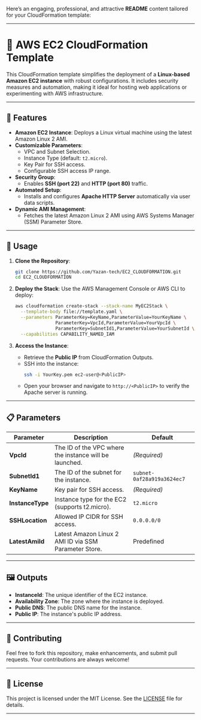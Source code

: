 Here’s an engaging, professional, and attractive **README** content tailored for your CloudFormation template:

---

# 🚀 **AWS EC2 CloudFormation Template**  

This CloudFormation template simplifies the deployment of a **Linux-based Amazon EC2 instance** with robust configurations. It includes security measures and automation, making it ideal for hosting web applications or experimenting with AWS infrastructure.

---

## 🌟 **Features**

- **Amazon EC2 Instance**: Deploys a Linux virtual machine using the latest Amazon Linux 2 AMI.
- **Customizable Parameters**:
  - VPC and Subnet Selection.
  - Instance Type (default: `t2.micro`).
  - Key Pair for SSH access.
  - Configurable SSH access IP range.
- **Security Group**:
  - Enables **SSH (port 22)** and **HTTP (port 80)** traffic.
- **Automated Setup**:
  - Installs and configures **Apache HTTP Server** automatically via user data scripts.
- **Dynamic AMI Management**:
  - Fetches the latest Amazon Linux 2 AMI using AWS Systems Manager (SSM) Parameter Store.
  
---

## 🔧 **Usage**

1. **Clone the Repository**:
   ```bash
   git clone https://github.com/Yazan-tech/EC2_CLOUDFORMATION.git
   cd EC2_CLOUDFORMATION
   ```

2. **Deploy the Stack**:
   Use the AWS Management Console or AWS CLI to deploy:
   ```bash
   aws cloudformation create-stack --stack-name MyEC2Stack \
     --template-body file://template.yaml \
     --parameters ParameterKey=KeyName,ParameterValue=YourKeyName \
                  ParameterKey=VpcId,ParameterValue=YourVpcId \
                  ParameterKey=SubnetId1,ParameterValue=YourSubnetId \
     --capabilities CAPABILITY_NAMED_IAM
   ```

3. **Access the Instance**:
   - Retrieve the **Public IP** from CloudFormation Outputs.
   - SSH into the instance:
     ```bash
     ssh -i YourKey.pem ec2-user@<PublicIP>
     ```
   - Open your browser and navigate to `http://<PublicIP>` to verify the Apache server is running.

---

## 📋 **Parameters**

| Parameter        | Description                                                | Default       |
|------------------|------------------------------------------------------------|---------------|
| **VpcId**        | The ID of the VPC where the instance will be launched.      | *(Required)*  |
| **SubnetId1**    | The ID of the subnet for the instance.                      | `subnet-0af28a919a3624ec7` |
| **KeyName**      | Key pair for SSH access.                                    | *(Required)*  |
| **InstanceType** | Instance type for the EC2 (supports t2.micro).              | `t2.micro`    |
| **SSHLocation**  | Allowed IP CIDR for SSH access.                             | `0.0.0.0/0`   |
| **LatestAmiId**  | Latest Amazon Linux 2 AMI ID via SSM Parameter Store.       | Predefined    |

---

## 🖼️ **Outputs**

- **InstanceId**: The unique identifier of the EC2 instance.
- **Availability Zone**: The zone where the instance is deployed.
- **Public DNS**: The public DNS name for the instance.
- **Public IP**: The instance's public IP address.

---

## 🤝 **Contributing**

Feel free to fork this repository, make enhancements, and submit pull requests. Your contributions are always welcome!

---

## 📜 **License**

This project is licensed under the MIT License. See the [LICENSE](LICENSE) file for details.

---
